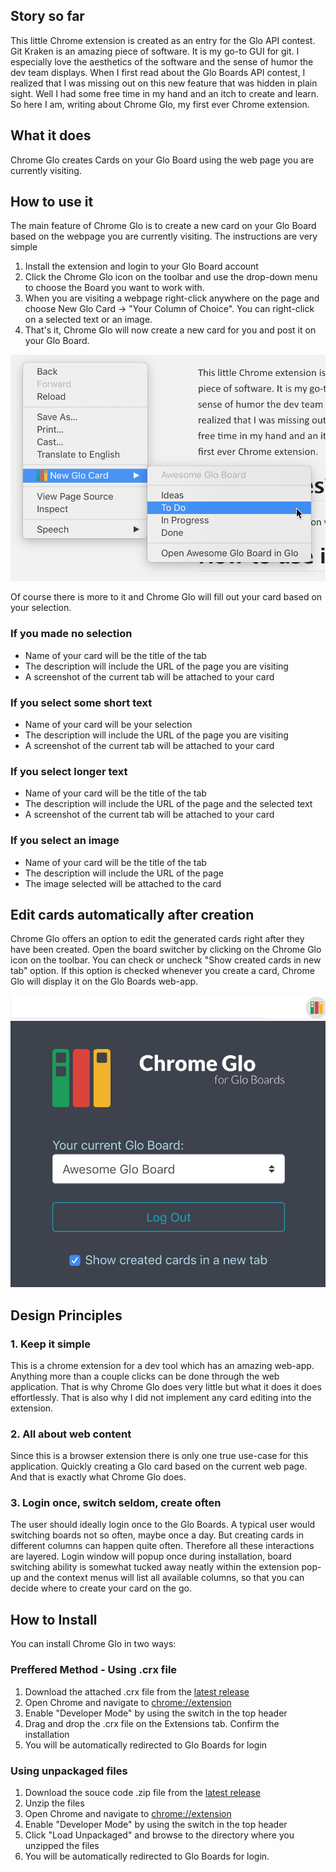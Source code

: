 ## Story so far
This little Chrome extension is created as an entry for the Glo API contest. Git Kraken is an amazing piece of software. It is my go-to GUI for git. I especially love the aesthetics of the software and the sense of humor the dev team displays.
When I first read about the Glo Boards API contest, I realized that I was missing out on this new feature that was hidden in plain sight.
Well I had some free time in my hand and an itch to create and learn. So here I am, writing about Chrome Glo, my first ever Chrome extension.

## What it does
Chrome Glo creates Cards on your Glo Board using the web page you are currently visiting.

## How to use it
The main feature of Chrome Glo is to create a new card on your Glo Board based on the webpage you are currently visiting. The instructions are very simple
1. Install the extension and login to your Glo Board account
2. Click the Chrome Glo icon on the toolbar and use the drop-down menu to choose the Board you want to work with.
2. When you are visiting a webpage right-click anywhere on the page and choose
New Glo Card -> "Your Column of Choice". You can right-click on a selected text or an image.
3. That's it, Chrome Glo will now create a new card for you and post it on your Glo Board.

![Screenshot2](Screenshot2.png)

Of course there is more to it and Chrome Glo will fill out your card based on your selection.
### If you made no selection
- Name of your card will be the title of the tab
- The description will include the URL of the page you are visiting
- A screenshot of the current tab will be attached to your card

### If you select some short text
- Name of your card will be your selection
- The description will include the URL of the page you are visiting
- A screenshot of the current tab will be attached to your card

### If you select longer text
- Name of your card will be the title of the tab
- The description will include the URL of the page and the selected text
- A screenshot of the current tab will be attached to your card

### If you select an image
- Name of your card will be the title of the tab
- The description will include the URL of the page
- The image selected will be attached to the card

## Edit cards automatically after creation
Chrome Glo offers an option to edit the generated cards right after they have been created. Open the board switcher by clicking on the Chrome Glo icon on the toolbar. You can check or uncheck "Show created cards in new tab" option. If this option is checked whenever you create a card, Chrome Glo will display it on the Glo Boards web-app.

![Screenshot2](Screenshot1.png)

## Design Principles
### 1. Keep it simple
This is a chrome extension for a dev tool which has an amazing web-app. Anything more than a couple clicks can be done through the web application. That is why Chrome Glo does very little but what it does it does effortlessly. That is also why I did not implement any card editing into the extension.
### 2. All about web content
Since this is a browser extension there is only one true use-case for this application. Quickly creating a Glo card based on the current web page. And that is exactly what Chrome Glo does.
### 3. Login once, switch seldom, create often
The user should ideally login once to the Glo Boards. A typical user would switching boards not so often, maybe once a day. But creating cards in different columns can happen quite often. Therefore all these interactions are layered. Login window will popup once during installation, board switching ability is somewhat tucked away neatly within the extension pop-up and the context menus will list all available columns, so that you can decide where to create your card on the go.

## How to Install
You can install Chrome Glo in two ways:
### Preffered Method - Using .crx file
1. Download the attached .crx file from the [latest release](https://github.com/LupenWonse/Chrome-Glo/releases/latest)
2. Open Chrome and navigate to [chrome://extension](chrome://extensions)
3. Enable "Developer Mode" by using the switch in the top header
3. Drag and drop the .crx file on the Extensions tab. Confirm the installation
4. You will be automatically redirected to Glo Boards for login

### Using unpackaged files
1. Download the souce code .zip file from the [latest release](https://github.com/LupenWonse/Chrome-Glo/releases/latest)
2. Unzip the files
2. Open Chrome and navigate to [chrome://extension](chrome://extensions)
3. Enable "Developer Mode" by using the switch in the top header
4. Click "Load Unpackaged" and browse to the directory where you unzipped the files
5. You will be automatically redirected to Glo Boards for login.
